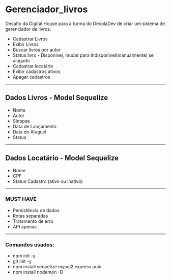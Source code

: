 # Gerenciador_livros
Desafio da Digital House para a turma do DecolaDev de criar um sistema de gerenciador de livros.

- Cadastrar Livros 
- Exibir Livros 
- Buscar livros por autor
- Status livro - Disponível, mudar para Indisponível(manualmente) se alugado 
- Cadastrar locatário
- Exibir cadastros ativos 
- Apagar cadastros 
___________________________________________________________________________
## Dados Livros - ModeI Sequelize 

- Nome
- Autor
- Sinopse
- Data de Lançamento
- Data de Aluguel
- Status 

____________________________________________________________________________
## Dados Locatário - Model Sequelize
- Nome
- CPF
- Status Cadastro (ativo ou inativo)

____________________________________________________________________________
### MUST HAVE 

- Persistência de dados
- Rotas separadas
- Tratamento de erro
- API apenas

____________________________________________________________________________
### Comandos usados: 
- npm init -y 
- git init -y 
- npm install sequelize mysql2 express uuid
- npm install nodemon -D
